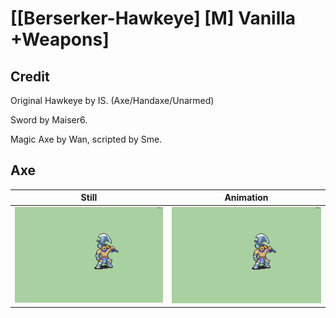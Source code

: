# [\[Berserker-Hawkeye\] \[M\] Vanilla +Weapons]

## Credit

Original Hawkeye by IS. (Axe/Handaxe/Unarmed)

Sword by Maiser6.

Magic Axe by Wan, scripted by Sme.
	
## Axe

| Still | Animation |
| :---: | :-------: |
| ![Axe still](./Axe_000.png) | ![Axe animation](./Axe.gif) |
